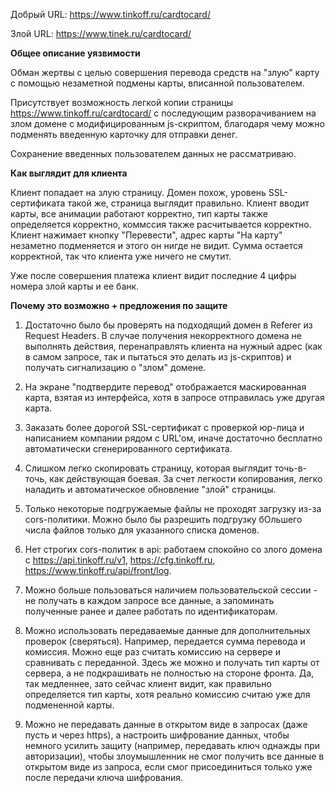 Добрый URL: https://www.tinkoff.ru/cardtocard/

Злой URL: https://www.tinek.ru/cardtocard/

**Общее описание уязвимости**

Обман жертвы с целью совершения перевода средств на "злую" карту с помощью незаметной подмены карты, вписанной пользователем.

Присутствует возможность легкой копии страницы https://www.tinkoff.ru/cardtocard/ с последующим разворачиванием на злом домене с модифицированным js-скриптом, благодаря чему можно подменять введенную карточку для отправки денег.

Сохранение введенных пользователем данных не рассматриваю.

**Как выглядит для клиента**

Клиент попадает на злую страницу. Домен похож, уровень SSL-сертификата такой же, страница выглядит правильно. Клиент вводит карты, все анимации работают корректно, тип карты также определяется корректно, коммссия также расчитывается корректно. Клиент нажимает кнопку "Перевести", адрес карты "На карту" незаметно подменяется и этого он нигде не видит. Сумма остается корректной, так что клиента уже ничего не смутит.

Уже после совершения платежа клиент видит последние 4 цифры номера злой карты и ее банк.

**Почему это возможно + предложения по защите**

1. Достаточно было бы проверять на подходящий домен в Referer из Request Headers. В случае получения некорректного домена не выполнять действия, перенаправлять клиента на нужный адрес (как в самом запросе, так и пытаться это делать из js-скриптов) и получать сигнализацию о "злом" домене.

2. На экране "подтвердите перевод" отображается маскированная карта, взятая из интерфейса, хотя в запросе отправилась уже другая карта.

3. Заказать более дорогой SSL-сертификат с проверкой юр-лица и написанием компании рядом с URL'ом, иначе достаточно бесплатно автоматически сгенерированного сертификата.

4. Слишком легко скопировать страницу, которая выглядит точь-в-точь, как действующая боевая. За счет легкости копирования, легко наладить и автоматическое обновление "злой" страницы.

5. Только некоторые подгружаемые файлы не проходят загрузку из-за cors-политики. Можно было бы разрешить подгрузку бОльшего числа файлов только для указанного списка доменов.

6. Нет строгих cors-политик в api: работаем спокойно со злого домена с https://api.tinkoff.ru/v1, https://cfg.tinkoff.ru, https://www.tinkoff.ru/api/front/log.

7. Можно больше пользоваться наличием пользовательской сессии - не получать в каждом запросе все данные, а запоминать полученные ранее и далее работать по идентификаторам.

8. Можно использовать передаваемые данные для дополнительных проверок (сверяться). Например, передается сумма перевода и комиссия. Можно еще раз считать комиссию на сервере и сравнивать с переданной. Здесь же можно и получать тип карты от сервера, а не подкрашивать не полностью на стороне фронта. Да, так медленнее, зато сейчас клиент видит, как правильно определяется тип карты, хотя реально комиссию считаю уже для подмененной карты.

9. Можно не передавать данные в открытом виде в запросах (даже пусть и через https), а настроить шифрование данных, чтобы немного усилить защиту (например, передавать ключ однажды при авторизации), чтобы злоумышленник не смог получить все данные в открытом виде из запроса, если смог присоединиться только уже после передачи ключа шифрования.
